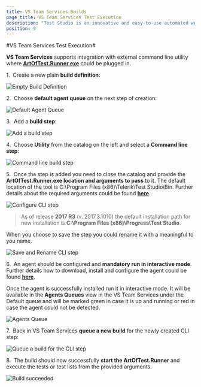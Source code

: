 ```yaml
---
title: VS Team Services Builds
page_title: VS Team Services Test Execution
description: "Test Studio is an innovative and easy-to-use automated web, WPF and load testing solution. Test Studio tests support essential technologies like ASP.NET AJAX, Silverlight, PHP and MVC. HTML5, Testing framework, functional testing, performance testing, load testing, exploratory testing, manual testing."
position: 9
---
```

#VS Team Services Test Execution#

**VS Team Services** supports integration with external command line utility where <a href="/features/test-runners/artoftest-runner" target="_blank">**ArtOfTest.Runner.exe**</a> could be plugged in.

1.&nbsp; Create a new plain **build definition**: 

![Empty Build Definition][1]

2.&nbsp; Choose **default agent queue** on the next step of creation: 

![Default Agent Queue][2]

3.&nbsp; Add a **build step**: 

![Add a build step][3]

4.&nbsp; Choose **Utility** from the catalog on the left and select a **Command line step**: 

![Command line build step][4]

5.&nbsp; Once the step is added you need to close the catalog and provide the **ArtOfTest.Runner.exe location and arguments to pass** to it. The default location of the tool is C:\Program Files (x86)\Telerik\Test Studio\Bin. Further details about the required arguments could be found <a href="/features/test-runners/artoftest-runner" target="_blank">**here**</a>.

![Configure CLI step][5]

> As of release **2017 R3** (v. 2017.3.1010) the default installation path for new installation is **C:\Program Files (x86)\Progress\Test Studio**.

When you choose to save the step you could rename it with a meaningful to you name. 

![Save and Rename CLI step][6]

6.&nbsp; An agent should be configured and **mandatory run in interactive mode**. Further details how to download, install and configure the agent could be found <a href="https://www.visualstudio.com/en-us/docs/build/admin/agents/v2-windows" target="_blank">**here**</a>. 

Once the agent is successfully installed run it in interactive mode. It will be available in the **Agents Queues** view in the VS Team Services under the Default queue and will be marked green in case it is up and running or red in case the agent could not be detected.   

![Agents Queue][9]

7.&nbsp; Back in VS Team Services **queue a new build** for the newly created CLI step: 

![Queue a build for the CLI step][7]

8.&nbsp; The build should now successfully **start the ArtOfTest.Runner** and execute the tests or test lists from the provided arguments. 

![Build succeeded][8]


[1]: /img/advanced-topics/build-server/vs-team-services-builds/EmptyBuildDefinition.png
[2]: /img/advanced-topics/build-server/vs-team-services-builds/fig2.png
[3]: /img/advanced-topics/build-server/vs-team-services-builds/fig3.png
[4]: /img/advanced-topics/build-server/vs-team-services-builds/fig4.png
[5]: /img/advanced-topics/build-server/vs-team-services-builds/fig5.png
[6]: /img/advanced-topics/build-server/vs-team-services-builds/fig6.png
[7]: /img/advanced-topics/build-server/vs-team-services-builds/fig7.png
[8]: /img/advanced-topics/build-server/vs-team-services-builds/fig8.png
[9]: /img/advanced-topics/build-server/vs-team-services-builds/fig9.png